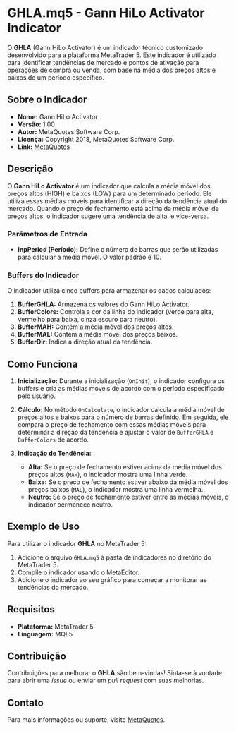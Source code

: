 # GHLA.mq5 - Gann HiLo Activator Indicator

O **GHLA** (Gann HiLo Activator) é um indicador técnico customizado desenvolvido para a plataforma MetaTrader 5. Este indicador é utilizado para identificar tendências de mercado e pontos de ativação para operações de compra ou venda, com base na média dos preços altos e baixos de um período específico.

## Sobre o Indicador

- **Nome:** Gann HiLo Activator
- **Versão:** 1.00
- **Autor:** MetaQuotes Software Corp.
- **Licença:** Copyright 2018, MetaQuotes Software Corp.
- **Link:** [MetaQuotes](https://mql5.com)

## Descrição

O **Gann HiLo Activator** é um indicador que calcula a média móvel dos preços altos (HIGH) e baixos (LOW) para um determinado período. Ele utiliza essas médias móveis para identificar a direção da tendência atual do mercado. Quando o preço de fechamento está acima da média móvel de preços altos, o indicador sugere uma tendência de alta, e vice-versa.

### Parâmetros de Entrada

- **InpPeriod (Período):** Define o número de barras que serão utilizadas para calcular a média móvel. O valor padrão é 10.

### Buffers do Indicador

O indicador utiliza cinco buffers para armazenar os dados calculados:

1. **BufferGHLA:** Armazena os valores do Gann HiLo Activator.
2. **BufferColors:** Controla a cor da linha do indicador (verde para alta, vermelho para baixa, cinza escuro para neutro).
3. **BufferMAH:** Contém a média móvel dos preços altos.
4. **BufferMAL:** Contém a média móvel dos preços baixos.
5. **BufferDir:** Indica a direção atual da tendência.

## Como Funciona

1. **Inicialização:** Durante a inicialização (`OnInit`), o indicador configura os buffers e cria as médias móveis de acordo com o período especificado pelo usuário.
   
2. **Cálculo:** No método `OnCalculate`, o indicador calcula a média móvel de preços altos e baixos para o número de barras definido. Em seguida, ele compara o preço de fechamento com essas médias móveis para determinar a direção da tendência e ajustar o valor de `BufferGHLA` e `BufferColors` de acordo.

3. **Indicação de Tendência:**
   - **Alta:** Se o preço de fechamento estiver acima da média móvel dos preços altos (`MAH`), o indicador mostra uma linha verde.
   - **Baixa:** Se o preço de fechamento estiver abaixo da média móvel dos preços baixos (`MAL`), o indicador mostra uma linha vermelha.
   - **Neutro:** Se o preço de fechamento estiver entre as médias móveis, o indicador permanece neutro.

## Exemplo de Uso

Para utilizar o indicador **GHLA** no MetaTrader 5:

1. Adicione o arquivo `GHLA.mq5` à pasta de indicadores no diretório do MetaTrader 5.
2. Compile o indicador usando o MetaEditor.
3. Adicione o indicador ao seu gráfico para começar a monitorar as tendências do mercado.

## Requisitos

- **Plataforma:** MetaTrader 5
- **Linguagem:** MQL5

## Contribuição

Contribuições para melhorar o **GHLA** são bem-vindas! Sinta-se à vontade para abrir uma *issue* ou enviar um *pull request* com suas melhorias.

## Contato

Para mais informações ou suporte, visite [MetaQuotes](https://mql5.com).
